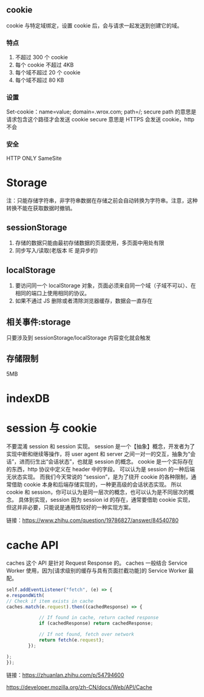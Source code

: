 <!-- @format -->

## cookie

cookie 与特定域绑定，设置 cookie 后，会与请求一起发送到创建它的域。

### 特点

1. 不超过 300 个 cookie
2. 每个 cookie 不超过 4KB
3. 每个域不超过 20 个 cookie
4. 每个域不超过 80 KB

### 设置

Set-cookie：name=value; domain=.wrox.com; path=/; secure
path 的意思是请求包含这个路径才会发送 cookie
secure 意思是 HTTPS 会发送 cookie，http 不会

### 安全

HTTP ONLY
SameSite

# Storage

注：只能存储字符串，非字符串数据在存储之前会自动转换为字符串。注意，这种转换不能在获取数据时撤销。

## sessionStorage

1. 存储的数据只能由最初存储数据的页面使用，多页面中用处有限
2. 同步写入/读取(老版本 IE 是异步的)

## localStorage

1. 要访问同一个 localStorage 对象，页面必须来自同一个域（子域不可以）、在相同的端口上使用相同的协议。
2. 如果不通过 JS 删除或者清除浏览器缓存，数据会一直存在

## 相关事件:storage

只要涉及到 sessionStorage/localStorage 内容变化就会触发

## 存储限制

5MB

# indexDB

# session 与 cookie

不要混淆 session 和 session 实现。
session 是一个【抽象】概念，开发者为了实现中断和继续等操作，将 user agent 和 server 之间一对一的交互，抽象为“会话”，进而衍生出“会话状态”，也就是 session 的概念。
cookie 是一个实际存在的东西，http 协议中定义在 header 中的字段。
可以认为是 session 的一种后端无状态实现。
而我们今天常说的 “session”，是为了绕开 cookie 的各种限制，通常借助 cookie 本身和后端存储实现的，一种更高级的会话状态实现。
所以 cookie 和 session，你可以认为是同一层次的概念，也可以认为是不同层次的概念。
具体到实现，session 因为 session id 的存在，通常要借助 cookie 实现，但这并非必要，只能说是通用性较好的一种实现方案。

链接：https://www.zhihu.com/question/19786827/answer/84540780

# cache API

caches 这个 API 是针对 Request Response 的。
caches 一般结合 Service Worker 使用，因为[请求级别的缓存与具有页面拦截功能]的 Service Worker 最配。

```javascript
self.addEventListener("fetch", (e) => {
e.respondWith(
// Check if item exists in cache
caches.match(e.request).then((cachedResponse) => {

            // If found in cache, return cached response
            if (cachedResponse) return cachedResponse;

            // If not found, fetch over network
            return fetch(e.request);
        });

);
});
```

链接：https://zhuanlan.zhihu.com/p/54794600

https://developer.mozilla.org/zh-CN/docs/Web/API/Cache
